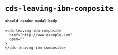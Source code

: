 # `cds-leaving-ibm-composite`

#### `should render modal body`

```
<cds-leaving-ibm-composite
  href="http://www.example.com"
  open=""
>
</cds-leaving-ibm-composite>

```

